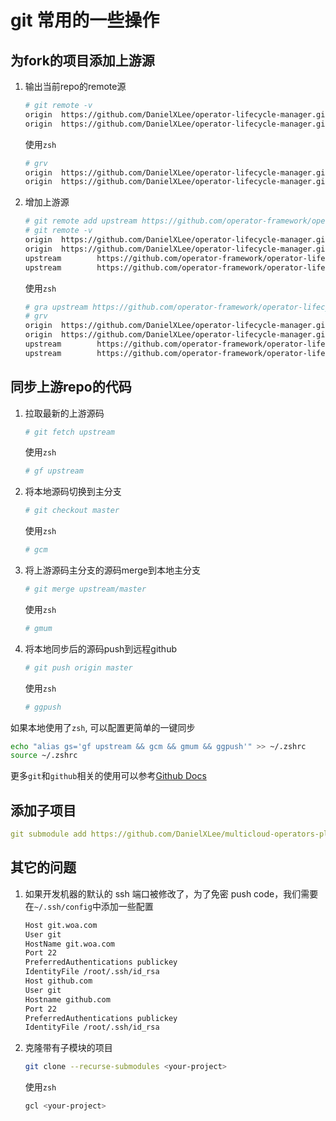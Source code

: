 # git 常用的一些操作

## 为fork的项目添加上游源

1. 输出当前repo的remote源

    ```bash
    # git remote -v
    origin  https://github.com/DanielXLee/operator-lifecycle-manager.git (fetch)
    origin  https://github.com/DanielXLee/operator-lifecycle-manager.git (push)
    ```

    使用`zsh`

    ```zsh
    # grv
    origin  https://github.com/DanielXLee/operator-lifecycle-manager.git (fetch)
    origin  https://github.com/DanielXLee/operator-lifecycle-manager.git (push)
    ```

1. 增加上游源

    ```bash
    # git remote add upstream https://github.com/operator-framework/operator-lifecycle-manager.git
    # git remote -v
    origin  https://github.com/DanielXLee/operator-lifecycle-manager.git (fetch)
    origin  https://github.com/DanielXLee/operator-lifecycle-manager.git (push)
    upstream        https://github.com/operator-framework/operator-lifecycle-manager.git (fetch)
    upstream        https://github.com/operator-framework/operator-lifecycle-manager.git (push)
    ```

    使用`zsh`

    ```zsh
    # gra upstream https://github.com/operator-framework/operator-lifecycle-manager.git
    # grv
    origin  https://github.com/DanielXLee/operator-lifecycle-manager.git (fetch)
    origin  https://github.com/DanielXLee/operator-lifecycle-manager.git (push)
    upstream        https://github.com/operator-framework/operator-lifecycle-manager.git (fetch)
    upstream        https://github.com/operator-framework/operator-lifecycle-manager.git (push)
    ```

## 同步上游repo的代码

1. 拉取最新的上游源码

    ```bash
    # git fetch upstream
    ```

    使用`zsh`

    ```zsh
    # gf upstream
    ```

1. 将本地源码切换到主分支

    ```bash
    # git checkout master
    ```

    使用`zsh`

    ```zsh
    # gcm
    ```

1. 将上游源码主分支的源码merge到本地主分支

    ```bash
    # git merge upstream/master
    ```

    使用`zsh`

    ```zsh
    # gmum
    ```

1. 将本地同步后的源码push到远程github

    ```bash
    # git push origin master
    ```

    使用`zsh`

    ```zsh
    # ggpush
    ```

如果本地使用了`zsh`, 可以配置更简单的一键同步

```bash
echo "alias gs='gf upstream && gcm && gmum && ggpush'" >> ~/.zshrc
source ~/.zshrc
```

更多`git`和`github`相关的使用可以参考[Github Docs](https://docs.github.com/en/github/collaborating-with-issues-and-pull-requests/syncing-a-fork)

## 添加子项目

```yaml
git submodule add https://github.com/DanielXLee/multicloud-operators-placementrule staging/github.com/DanielXLee/multicloud-operators-placementrule
```

## 其它的问题

1. 如果开发机器的默认的 ssh 端口被修改了，为了免密 push code，我们需要在`~/.ssh/config`中添加一些配置

    ```bash
    Host git.woa.com
    User git
    HostName git.woa.com
    Port 22
    PreferredAuthentications publickey
    IdentityFile /root/.ssh/id_rsa
    Host github.com
    User git
    Hostname github.com
    Port 22
    PreferredAuthentications publickey
    IdentityFile /root/.ssh/id_rsa
    ```

1. 克隆带有子模块的项目

    ```bash
    git clone --recurse-submodules <your-project>
    ```

    使用`zsh`

    ```zsh
    gcl <your-project>
    ```
